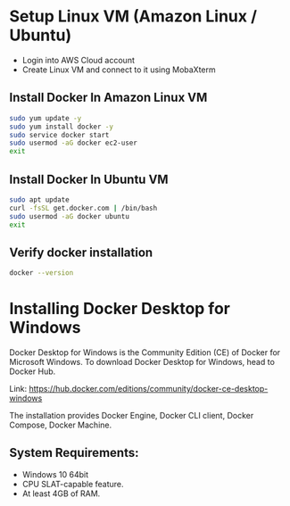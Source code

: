 # Setup Linux VM (Amazon Linux / Ubuntu)

* Login into AWS Cloud account
* Create Linux VM and connect to it using MobaXterm

## Install Docker In Amazon Linux VM

```bash
sudo yum update -y 
sudo yum install docker -y
sudo service docker start
sudo usermod -aG docker ec2-user
exit
```

## Install Docker In Ubuntu VM

```bash
sudo apt update
curl -fsSL get.docker.com | /bin/bash
sudo usermod -aG docker ubuntu 
exit
```

## Verify docker installation

```bash
docker --version
```

# Installing Docker Desktop for Windows
Docker Desktop for Windows is the Community Edition (CE) of Docker for Microsoft Windows. To download Docker Desktop for Windows, head to Docker Hub.

Link: https://hub.docker.com/editions/community/docker-ce-desktop-windows

The installation provides Docker Engine, Docker CLI client, Docker Compose, Docker Machine.

## System Requirements:

* Windows 10 64bit
* CPU SLAT-capable feature.
* At least 4GB of RAM.